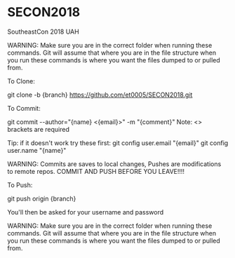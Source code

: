 # SECON2018
SoutheastCon 2018 UAH

WARNING: Make sure you are in the correct folder when running these commands. Git will assume that where you are in the file structure when you run these commands is where you want the files dumped to or pulled from.

To Clone:

git clone -b {branch} https://github.com/et0005/SECON2018.git

To Commit:

git commit --author="{name} <{email}>" -m "{comment}"
Note: <> brackets are required

Tip: if it doesn't work try these first:
git config user.email "{email}"
git config user.name "{name}"

WARNING: Commits are saves to local changes, Pushes are modifications to remote repos. COMMIT AND PUSH BEFORE YOU LEAVE!!!!

To Push:

git push origin {branch}

You'll then be asked for your username and password

WARNING: Make sure you are in the correct folder when running these commands. Git will assume that where you are in the file structure when you run these commands is where you want the files dumped to or pulled from.
